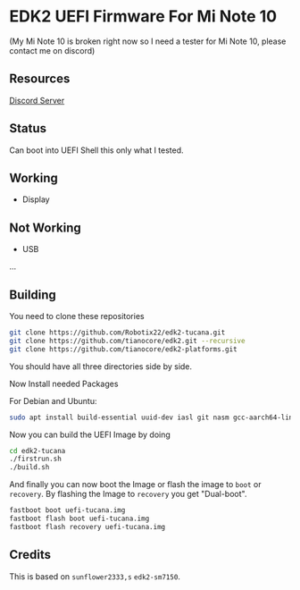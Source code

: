 # EDK2 UEFI Firmware For Mi Note 10
(My Mi Note 10 is broken right now so I need a tester for Mi Note 10, please contact me on discord)

## Resources

[Discord Server](https://discord.gg/Gb4KAqAQdm)

## Status

Can boot into UEFI Shell this only what I tested.

## Working

- Display

## Not Working

- USB

...

## Building

You need to clone these repositories 

```bash
git clone https://github.com/Robotix22/edk2-tucana.git
git clone https://github.com/tianocore/edk2.git --recursive
git clone https://github.com/tianocore/edk2-platforms.git
```
You should have all three directories side by side.

Now Install needed Packages

For Debian and Ubuntu:

```bash
sudo apt install build-essential uuid-dev iasl git nasm gcc-aarch64-linux-gnu abootimg python3-distutils gettext
```

Now you can build the UEFI Image by doing

```bash
cd edk2-tucana
./firstrun.sh
./build.sh
```

And finally you can now boot the Image or flash the image to `boot` or `recovery`.
By flashing the Image to `recovery` you get "Dual-boot".

```bash
fastboot boot uefi-tucana.img
fastboot flash boot uefi-tucana.img
fastboot flash recovery uefi-tucana.img
```

## Credits

This is based on `sunflower2333,s` `edk2-sm7150`.


